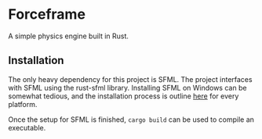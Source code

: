 # Forceframe

A simple physics engine built in Rust.

## Installation

The only heavy dependency for this project is SFML. The project interfaces with SFML using the rust-sfml library.
Installing SFML on Windows can be somewhat tedious, and the installation process is
outline [here](https://github.com/jeremyletang/rust-sfml/wiki) for every platform.

Once the setup for SFML is finished, `cargo build` can be used to compile an executable.